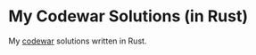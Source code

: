 # My Codewar Solutions (in Rust)

My [codewar](https://www.codewars.com/) solutions written in Rust.

